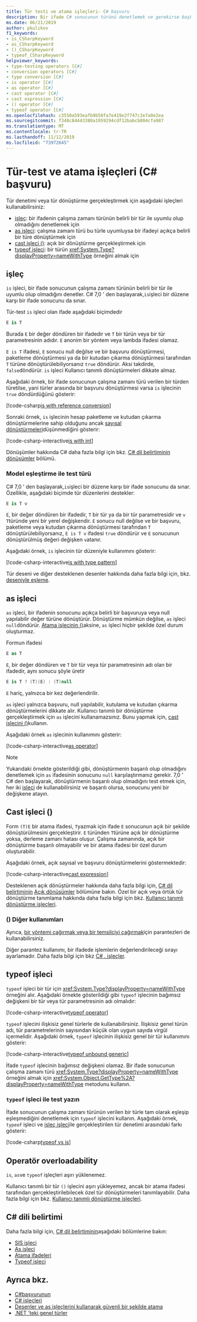 ```yaml
---
title: Tür testi ve atama işleçleri- C# başvuru
description: Bir ifade C# sonucunun türünü denetlemek ve gerekirse başka bir türe dönüştürmek için kullanabileceğiniz işleçler hakkında bilgi edinin.
ms.date: 06/21/2019
author: pkulikov
f1_keywords:
- is_CSharpKeyword
- as_CSharpKeyword
- ()_CSharpKeyword
- typeof_CSharpKeyword
helpviewer_keywords:
- type-testing operators [C#]
- conversion operators [C#]
- type conversion [C#]
- is operator [C#]
- as operator [C#]
- cast operator [C#]
- cast expression [C#]
- () operator [C#]
- typeof operator [C#]
ms.openlocfilehash: c3550a593eafb9b50fa7e419e2f747c3e7a0e2ea
ms.sourcegitcommit: f348c84443380a1959294cdf12babcb804cfa987
ms.translationtype: MT
ms.contentlocale: tr-TR
ms.lasthandoff: 11/12/2019
ms.locfileid: "73972645"
---
```

# <a name="type-testing-and-cast-operators-c-reference"></a>Tür-test ve atama işleçleri (C# başvuru)

Tür denetimi veya tür dönüştürme gerçekleştirmek için aşağıdaki işleçleri kullanabilirsiniz:

- [işleç](#is-operator): bir ifadenin çalışma zamanı türünün belirli bir tür ile uyumlu olup olmadığını denetlemek için
- [as işleci](#as-operator): çalışma zamanı türü bu türle uyumluysa bir ifadeyi açıkça belirli bir türe dönüştürmek için
- [cast işleci ()](#cast-operator-): açık bir dönüştürme gerçekleştirmek için
- [typeof işleci](#typeof-operator): bir türün <xref:System.Type?displayProperty=nameWithType> örneğini almak için

## <a name="is-operator"></a>işleç

`is` işleci, bir ifade sonucunun çalışma zamanı türünün belirli bir tür ile uyumlu olup olmadığını denetler. C# 7,0 ' den başlayarak,`is`işleci bir düzene karşı bir ifade sonucunu da sınar.

Tür-test `is` işleci olan ifade aşağıdaki biçimdedir

```csharp
E is T
```

Burada `E` bir değer döndüren bir ifadedir ve `T` bir türün veya bir tür parametresinin adıdır. `E` anonim bir yöntem veya lambda ifadesi olamaz.

`E is T` ifadesi, `E` sonucu null değilse ve bir başvuru dönüştürmesi, paketleme dönüştürmesi ya da bir kutudan çıkarma dönüştürmesi tarafından `T` türüne dönüştürülebiliyorsanız `true` döndürür. Aksi takdirde, `false`döndürür. `is` işleci Kullanıcı tanımlı dönüştürmeleri dikkate almaz.

Aşağıdaki örnek, bir ifade sonucunun çalışma zamanı türü verilen bir türden türetilse, yani türler arasında bir başvuru dönüştürmesi varsa `is` işlecinin `true` döndürdüğünü gösterir:

[!code-csharp[is with reference conversion](~/samples/csharp/language-reference/operators/TypeTestingAndConversionOperators.cs#IsWithReferenceConversion)]

Sonraki örnek, `is` işlecinin hesap paketleme ve kutudan çıkarma dönüştürmelerine sahip olduğunu ancak [sayısal dönüştürmeleri](../builtin-types/numeric-conversions.md)düşünmediğini gösterir:

[!code-csharp-interactive[is with int](~/samples/csharp/language-reference/operators/TypeTestingAndConversionOperators.cs#IsWithInt)]

Dönüşümler hakkında C# daha fazla bilgi için bkz. [ C# dil belirtiminin](~/_csharplang/spec/introduction.md) [dönüşümler](~/_csharplang/spec/conversions.md) bölümü.

### <a name="type-testing-with-pattern-matching"></a>Model eşleştirme ile test türü

C# 7,0 ' den başlayarak,`is`işleci bir düzene karşı bir ifade sonucunu da sınar. Özellikle, aşağıdaki biçimde tür düzenlerini destekler:

```csharp
E is T v
```

`E`, bir değer döndüren bir ifadedir, `T` bir tür ya da bir tür parametresidir ve `v` `T`türünde yeni bir yerel değişkendir. `E` sonucu null değilse ve bir başvuru, paketleme veya kutudan çıkarma dönüştürmesi tarafından `T` dönüştürülebiliyorsanız, `E is T v` ifadesi `true` döndürür ve `E` sonucunun dönüştürülmüş değeri değişken `v`atanır.

Aşağıdaki örnek, `is` işlecinin tür düzeniyle kullanımını gösterir:

[!code-csharp-interactive[is with type pattern](~/samples/csharp/language-reference/operators/TypeTestingAndConversionOperators.cs#IsTypePattern)]

Tür deseni ve diğer desteklenen desenler hakkında daha fazla bilgi için, bkz. [deseniyle eşleme](../keywords/is.md#pattern-matching-with-is).

## <a name="as-operator"></a>as işleci

`as` işleci, bir ifadenin sonucunu açıkça belirli bir başvuruya veya null yapılabilir değer türüne dönüştürür. Dönüştürme mümkün değilse, `as` işleci `null`döndürür. [Atama işlecinin ()](#cast-operator-)aksine, `as` işleci hiçbir şekilde özel durum oluşturmaz.

Formun ifadesi

```csharp
E as T
```

`E`, bir değer döndüren ve `T` bir tür veya tür parametresinin adı olan bir ifadedir, aynı sonucu şöyle üretir

```csharp
E is T ? (T)(E) : (T)null
```

`E` hariç, yalnızca bir kez değerlendirilir.

`as` işleci yalnızca başvuru, null yapılabilir, kutulama ve kutudan çıkarma dönüştürmelerini dikkate alır. Kullanıcı tanımlı bir dönüştürme gerçekleştirmek için `as` işlecini kullanamazsınız. Bunu yapmak için, [cast işlecini ()](#cast-operator-)kullanın.

Aşağıdaki örnek `as` işlecinin kullanımını gösterir:

[!code-csharp-interactive[as operator](~/samples/csharp/language-reference/operators/TypeTestingAndConversionOperators.cs#AsOperator)]

> [!NOTE]
> Yukarıdaki örnekte gösterildiği gibi, dönüştürmenin başarılı olup olmadığını denetlemek için `as` ifadesinin sonucunu `null` karşılaştırmanız gerekir. 7,0 ' C# den başlayarak, dönüştürmenin başarılı olup olmadığını test etmek için, her iki [işleci](#type-testing-with-pattern-matching) de kullanabilirsiniz ve başarılı olursa, sonucunu yeni bir değişkene atayın.

## <a name="cast-operator-"></a>Cast işleci ()

Form `(T)E` bir atama ifadesi, `T`yazmak için ifade `E` sonucunun açık bir şekilde dönüştürülmesini gerçekleştirir. `E` türünden `T`türüne açık bir dönüştürme yoksa, derleme zamanı hatası oluşur. Çalışma zamanında, açık bir dönüştürme başarılı olmayabilir ve bir atama ifadesi bir özel durum oluşturabilir.

Aşağıdaki örnek, açık sayısal ve başvuru dönüştürmelerini göstermektedir:

[!code-csharp-interactive[cast expression](~/samples/csharp/language-reference/operators/TypeTestingAndConversionOperators.cs#Cast)]

Desteklenen açık dönüştürmeler hakkında daha fazla bilgi için, [ C# dil belirtiminin](~/_csharplang/spec/introduction.md) [Açık dönüşümler](~/_csharplang/spec/conversions.md#explicit-conversions) bölümüne bakın. Özel bir açık veya örtük tür dönüştürme tanımlama hakkında daha fazla bilgi için bkz. [Kullanıcı tanımlı dönüştürme işleçleri](user-defined-conversion-operators.md).

### <a name="other-usages-of-"></a>() Diğer kullanımları

Ayrıca, [bir yöntemi çağırmak veya bir temsilciyi çağırmak](member-access-operators.md#invocation-operator-)için parantezleri de kullanabilirsiniz.

Diğer parantez kullanımı, bir ifadede işlemlerin değerlendirileceği sırayı ayarlamadır. Daha fazla bilgi için bkz [ C# . işleçler](index.md).

## <a name="typeof-operator"></a>typeof işleci

`typeof` işleci bir tür için <xref:System.Type?displayProperty=nameWithType> örneğini alır. Aşağıdaki örnekte gösterildiği gibi `typeof` işlecinin bağımsız değişkeni bir tür veya tür parametresinin adı olmalıdır:

[!code-csharp-interactive[typeof operator](~/samples/csharp/language-reference/operators/TypeTestingAndConversionOperators.cs#TypeOf)]

`typeof` işlecini ilişkisiz genel türlerle de kullanabilirsiniz. İlişkisiz genel türün adı, tür parametrelerinin sayısından küçük olan uygun sayıda virgül içermelidir. Aşağıdaki örnek, `typeof` işlecinin ilişkisiz genel bir tür kullanımını gösterir:

[!code-csharp-interactive[typeof unbound generic](~/samples/csharp/language-reference/operators/TypeTestingAndConversionOperators.cs#TypeOfUnboundGeneric)]

İfade `typeof` işlecinin bağımsız değişkeni olamaz. Bir ifade sonucunun çalışma zamanı türü <xref:System.Type?displayProperty=nameWithType> örneğini almak için <xref:System.Object.GetType%2A?displayProperty=nameWithType> metodunu kullanın.

### <a name="type-testing-with-the-typeof-operator"></a>`typeof` işleci ile test yazın

İfade sonucunun çalışma zamanı türünün verilen bir türle tam olarak eşleşip eşleşmediğini denetlemek için `typeof` işlecini kullanın. Aşağıdaki örnek, `typeof` işleci ve [işleç işleci](#is-operator)ile gerçekleştirilen tür denetimi arasındaki farkı gösterir:

[!code-csharp[typeof vs is](~/samples/csharp/language-reference/operators/TypeTestingAndConversionOperators.cs#TypeCheckWithTypeOf)]

## <a name="operator-overloadability"></a>Operatör overloadability

`is`, `as`ve `typeof` işleçleri aşırı yüklenemez.

Kullanıcı tanımlı bir tür `()` işlecini aşırı yükleyemez, ancak bir atama ifadesi tarafından gerçekleştirilebilecek özel tür dönüştürmeleri tanımlayabilir. Daha fazla bilgi için bkz. [Kullanıcı tanımlı dönüştürme işleçleri](user-defined-conversion-operators.md).

## <a name="c-language-specification"></a>C# dili belirtimi

Daha fazla bilgi için, [ C# dil belirtiminin](~/_csharplang/spec/introduction.md)aşağıdaki bölümlerine bakın:

- [SIS işleci](~/_csharplang/spec/expressions.md#the-is-operator)
- [As işleci](~/_csharplang/spec/expressions.md#the-as-operator)
- [Atama ifadeleri](~/_csharplang/spec/expressions.md#cast-expressions)
- [Typeof işleci](~/_csharplang/spec/expressions.md#the-typeof-operator)

## <a name="see-also"></a>Ayrıca bkz.

- [C#başvurunun](../index.md)
- [C# işleçleri](index.md)
- [Desenler ve as işleçlerini kullanarak güvenli bir şekilde atama](../../how-to/safely-cast-using-pattern-matching-is-and-as-operators.md)
- [.NET 'teki genel türler](../../../standard/generics/index.md)
